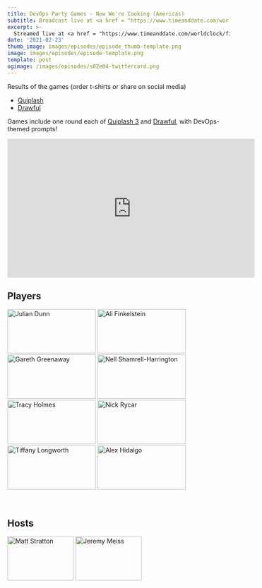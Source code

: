 ```yaml
---
title: DevOps Party Games - Now We're Cooking (Americas)
subtitle: Broadcast live at <a href = "https://www.timeanddate.com/worldclock/fixedtime.html?msg=DevOps+Party+Games+S02E04&iso=20210223T20&p1=64" target = "_blank">Tuesday 23 February 8PM US CT</a> 
excerpt: >-
  Streamed live at <a href = "https://www.timeanddate.com/worldclock/fixedtime.html?msg=DevOps+Party+Games+S02E04&iso=20210223T20&p1=64" target = "_blank">20:00 UTC-6</a><br> on Tuesday 23 February
date: '2021-02-23'
thumb_image: images/episodes/episode_thumb-template.png
image: images/episodes/episode-template.png
template: post
ogimage: /images/episodes/s02e04-twittercard.png
---
```

Results of the games (order t-shirts or share on social media)

- [Quiplash](https://games.jackbox.tv/artifact/quiplash3Game/fc99cc90de69f07491333cf839d82b79/)
- [Drawful](https://games.jackbox.tv/artifact/DrawfulGame/d0e96f910c4a2f1e7e3ec67d1fb90eae/)

Games include one round each of [Quiplash 3](https://www.jackboxgames.com/quiplash-three/) and [Drawful](https://www.jackboxgames.com/drawful-two/), with DevOps-themed prompts!

<iframe width="560" height="315" src="https://www.youtube.com/embed/TNO3tvxQJJ0" frameborder="0" allow="accelerometer; autoplay; clipboard-write; encrypted-media; gyroscope; picture-in-picture" allowfullscreen></iframe>

## Players

<a href = "https://twitter.com/julian_dunn" class = "player-episode-page" target = "_blank"><img src = "/images/players/julian-dunn.png" alt="Julian Dunn" width="200" height="100" class = "player-episode-page"></a>
<a href = "https://twitter.com/endingwithali" class = "player-episode-page" target = "_blank"><img src = "/images/players/ali-finkelstein.png" alt="Ali Finkelstein" width="200" height="100" class = "player-episode-page"></a>
<a href = "https://twitter.com/garethgreenaway" class = "player-episode-page" target = "_blank"><img src = "/images/players/gareth-greenaway.png" alt="Gareth Greenaway" width="200" height="100" class = "player-episode-page"></a>
<a href = "https://twitter.com/nellshamrell" class = "player-episode-page" target = "_blank"><img src = "/images/players/nell-shamrell-harrington.png" alt="Nell Shamrell-Harrington" width="200" height="100" class = "player-episode-page"></a>
<a href = "https://twitter.com/tracypholmes" class = "player-episode-page" target = "_blank"><img src = "/images/players/tracy-holmes.png" alt="Tracy Holmes" width="200" height="100" class = "player-episode-page"></a>
<a href = "https://twitter.com/rycar" class = "player-episode-page" target = "_blank"><img src = "/images/players/nick-rycar.png" alt="Nick Rycar" width="200" height="100" class = "player-episode-page"></a>
<a href = "https://twitter.com/thelongshanx" class = "player-episode-page" target = "_blank"><img src = "/images/players/tiffany-longworth.png" alt="Tiffany Longworth" width="200" height="100" class = "player-episode-page"></a>
<a href = "https://twitter.com/ahidalgosre" class = "player-episode-page" target = "_blank"><img src = "/images/players/alex-hidalgo.png" alt="Alex Hidalgo" width="200" height="100" class = "player-episode-page"></a>

<br clear = "all">

## Hosts
<a href = "https://twitter.com/mattstratton" class = "player-episode-page"><img src = "/images/hosts/matty2.png" alt="Matt Stratton" width="150" height="100" class = "player-episode-page"></a>
<a href = "https://twitter.com/iamjerdog" class = "player-episode-page"><img src = "/images/hosts/jeremy-meiss.png" alt="Jeremy Meiss" width="150" height="100" class = "player-episode-page"></a>
